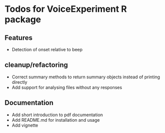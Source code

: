 # Todos for VoiceExperiment R package

## Features

* Detection of onset relative to beep

## cleanup/refactoring

* Correct summary methods to return summary objects instead 
  of printing directly
* Add support for analysing files without any responses

## Documentation

* Add short introduction to pdf documentation
* Add README.md for installation and usage
* Add vignette
